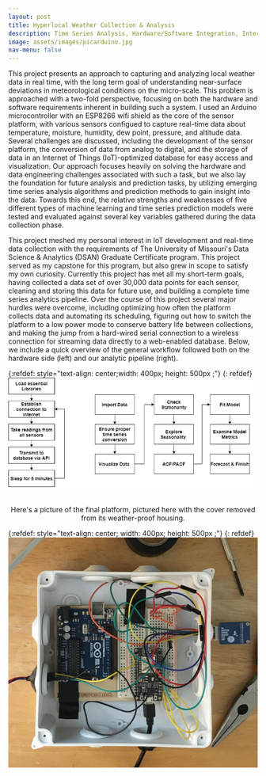 ```yaml
---
layout: post
title: Hyperlocal Weather Collection & Analysis 
description: Time Series Analysis, Hardware/Software Integration, Internet of Things 
image: assets/images/picarduino.jpg
nav-menu: false
---
```


This project presents an approach to capturing and analyzing local weather data in real time, with the long term goal of understanding near-surface deviations in meteorological conditions on the micro-scale. This problem is approached with a two-fold perspective, focusing on both the hardware and software requirements inherent in building such a system. I used an Arduino microcontroller with an ESP8266 wifi shield as the core of the sensor platform, with various sensors configued to capture real-time data about temperature, moisture, humidity, dew point, pressure, and altitude data. Several challenges are discussed, including the development of the sensor platform, the conversion of data from analog to digital, and the storage of data in an Internet of Things (IoT)-optimized database for easy access and visualization. Our approach focuses heavily on solving the hardware and data engineering challenges associated with such a task, but we also lay the foundation for future analysis and prediction tasks, by utilizing emerging time series analysis algorithms and prediction methods to gain insight into the data. Towards this end, the relative strengths and weaknesses of five different types of machine learning and time series prediction models were tested and evaluated against several key variables gathered during the data collection phase.

This project meshed my personal interest in IoT development and real-time data collection with the requirements of The University of Missouri's Data Science & Analytics (DSAN) Graduate Certificate program. This project served as my capstone for this program, but also grew in scope to satisfy my own curiosity. Currently this project has met all my short-term goals, having collected a data set of over 30,000 data points for each sensor, cleaning and storing this data for future use, and building a complete time series analytics pipeline. Over the course of this project several major hurdles were overcome, including optimizing how often the platform collects data and automating its scheduling, figuring out how to switch the platform to a low power mode to conserve battery life between collections, and making the jump from a hard-wired serial connection to a wireless connection for streaming data directly to a web-enabled database. Below, we include a quick overview of the general workflow followed both on the hardware side (left) and our analytic pipeline (right). 

{:refdef: style="text-align: center;width: 400px; height: 500px ;"}
{: refdef}
![image1](/assets/images/Workflows.png)

<br> 
<center>Here's a picture of the final platform, pictured here with the cover removed from its weather-proof housing. </center>

{:refdef: style="text-align: center; width: 400px; height: 500px ;"}
{: refdef}
![image1](/assets/images/NoLid.jpg)
